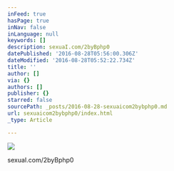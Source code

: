 ```yaml
---
inFeed: true
hasPage: true
inNav: false
inLanguage: null
keywords: []
description: sexuaI.com/2byBphp0
datePublished: '2016-08-28T05:56:00.306Z'
dateModified: '2016-08-28T05:52:22.734Z'
title: ''
author: []
via: {}
authors: []
publisher: {}
starred: false
sourcePath: _posts/2016-08-28-sexuaicom2bybphp0.md
url: sexuaicom2bybphp0/index.html
_type: Article

---
```

![](https://the-grid-user-content.s3-us-west-2.amazonaws.com/0ef0541a-d34d-4885-bfc8-a8f3abcf8326.jpg)

sexuaI.com/2byBphp0
